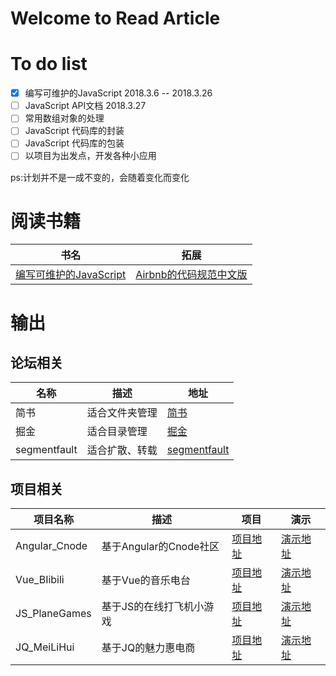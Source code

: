 # Welcome to Read Article


# To do list 

- [x] 编写可维护的JavaScript   2018.3.6 -- 2018.3.26
- [ ] JavaScript API文档   2018.3.27
- [ ] 常用数组对象的处理
- [ ] JavaScript 代码库的封装
- [ ] JavaScript 代码库的包装
- [ ] 以项目为出发点，开发各种小应用

ps:计划并不是一成不变的，会随着变化而变化



# 阅读书籍

| 书名                                                         | 拓展                                                         |
| ------------------------------------------------------------ | ------------------------------------------------------------ |
| [编写可维护的JavaScript](https://github.com/heightzhang/Reading-and-Reality/tree/master/%E7%BC%96%E5%86%99%E5%8F%AF%E7%BB%B4%E6%8A%A4%E4%BB%A3%E7%A0%81) | [Airbnb的代码规范中文版](https://github.com/yuche/javascript) |



# 输出

## 论坛相关

| 名称         | 描述           | 地址                                                         |
| ------------ | -------------- | ------------------------------------------------------------ |
| 简书         | 适合文件夹管理 | [简书](https://www.jianshu.com/u/6a8adaa766c4)               |
| 掘金         | 适合目录管理   | [掘金](https://juejin.im/user/58ed929b8d6d81006c9fd2e9/posts) |
| segmentfault | 适合扩散、转载 | [segmentfault](https://segmentfault.com/u/zhanggao_597b659b314b5) |



## 项目相关

| 项目名称      | 描述                     | 项目                                                     | 演示                                                         |
| ------------- | ------------------------ | -------------------------------------------------------- | ------------------------------------------------------------ |
| Angular_Cnode | 基于Angular的Cnode社区   | [项目地址](https://github.com/heightzhang/Angular_Cnode) | [演示地址](http://heightzhang.cn/Angular_Cnode/src/indexTest.html#!/index/home) |
| Vue_BIibili   | 基于Vue的音乐电台        | [项目地址](https://github.com/heightzhang/Vue_BIibili)   | [演示地址](http://heightzhang.cn/Vue_BIibili/dist/index.html#/app/newSong) |
| JS_PlaneGames | 基于JS的在线打飞机小游戏 | [项目地址](https://github.com/heightzhang/JS_PlaneGames) | [演示地址](http://heightzhang.cn/JS_PlaneGames/PlaneGame_zg/dafeiji.html) |
| JQ_MeiLiHui   | 基于JQ的魅力惠电商       | [项目地址](https://github.com/heightzhang/JQ_MeiLiHui)   | [演示地址](http://www.mei.com/index.html)                  |
